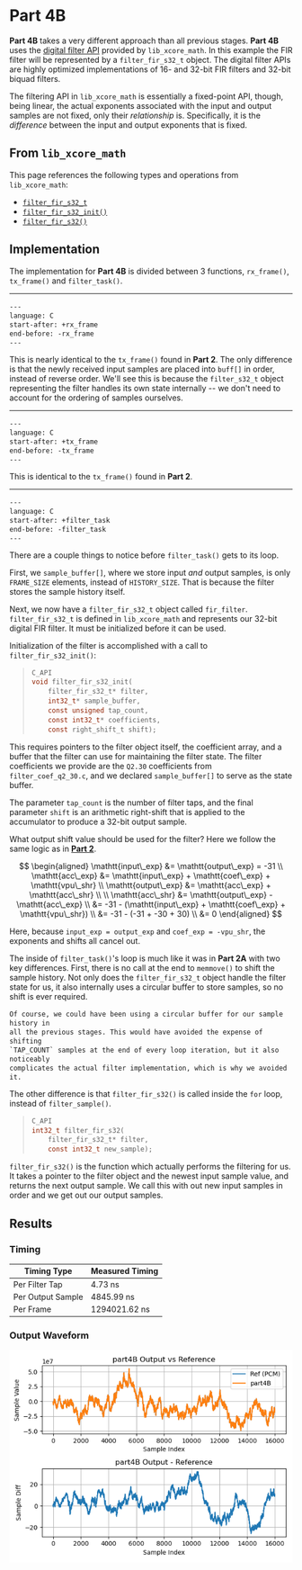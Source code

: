 
# Part 4B

**Part 4B** takes a very different approach than all previous stages. **Part
4B** uses the [digital filter
API](https://github.com/xmos/lib_xcore_math/blob/v2.1.1/lib_xcore_math/api/xmath/filter.h)
provided by `lib_xcore_math`. In this example the FIR filter will be represented
by a `filter_fir_s32_t` object. The digital filter APIs are highly optimized
implementations of 16- and 32-bit FIR filters and 32-bit biquad filters.

The filtering API in `lib_xcore_math` is essentially a fixed-point API, though,
being linear, the actual exponents associated with the input and output samples
are not fixed, only their _relationship_ is. Specifically, it is the
_difference_ between the input and output exponents that is fixed.

## From `lib_xcore_math`

This page references the following types and operations from `lib_xcore_math`:

* [`filter_fir_s32_t`](https://github.com/xmos/lib_xcore_math/blob/v2.1.1/lib_xcore_math/api/xmath/filter.h#L19-L275)
* [`filter_fir_s32_init()`](https://github.com/xmos/lib_xcore_math/blob/v2.1.1/lib_xcore_math/api/xmath/filter.h#L278-L307)
* [`filter_fir_s32()`](https://github.com/xmos/lib_xcore_math/blob/v2.1.1/lib_xcore_math/api/xmath/filter.h#L329-L350)


## Implementation

The implementation for **Part 4B** is divided between 3 functions,
`rx_frame()`, `tx_frame()` and `filter_task()`.

---

```{literalinclude} ../../src/part4B/part4B.c
---
language: C
start-after: +rx_frame
end-before: -rx_frame
---
```

This is nearly identical to the `tx_frame()` found in **Part 2**. The only
difference is that the newly received input samples are placed into `buff[]` in
order, instead of reverse order. We'll see this is because the `filter_s32_t`
object representing the filter handles its own state internally -- we don't need
to account for the ordering of samples ourselves.


---

```{literalinclude} ../../src/part4B/part4B.c
---
language: C
start-after: +tx_frame
end-before: -tx_frame
---
```

This is identical to the `tx_frame()` found in **Part 2**.


---

```{literalinclude} ../../src/part4B/part4B.c
---
language: C
start-after: +filter_task
end-before: -filter_task
---
```

There are a couple things to notice before `filter_task()` gets to its loop.

First, we `sample_buffer[]`, where we store input _and_ output samples, is only
`FRAME_SIZE` elements, instead of `HISTORY_SIZE`. That is because the filter
stores the sample history itself.

Next, we now have a `filter_fir_s32_t` object called `fir_filter`.
`filter_fir_s32_t` is defined in `lib_xcore_math` and represents our 32-bit
digital FIR filter. It must be initialized before it can be used.

Initialization of the filter is accomplished with a call to
`filter_fir_s32_init()`:


> ```c
> C_API
> void filter_fir_s32_init(
>     filter_fir_s32_t* filter,
>     int32_t* sample_buffer,
>     const unsigned tap_count,
>     const int32_t* coefficients,
>     const right_shift_t shift);
> ```

This requires pointers to the filter object itself, the coefficient array, and a
buffer that the filter can use for maintaining the filter state. The filter
coefficients we provide are the `Q2.30` coefficients from
`filter_coef_q2_30.c`, and we declared `sample_buffer[]` to serve as the
state buffer.

The parameter `tap_count` is the number of filter taps, and the final parameter
`shift` is an arithmetic right-shift that is applied to the accumulator to
produce a 32-bit output sample.

What output shift value should be used for the filter?  Here we follow the same
logic as in [**Part 2**](part2.md).

$$
\begin{aligned}
  \mathtt{input\_exp} &= \mathtt{output\_exp} = -31 \\
  \mathtt{acc\_exp} &= \mathtt{input\_exp} + \mathtt{coef\_exp} + \mathtt{vpu\_shr} \\
  \mathtt{output\_exp} &= \mathtt{acc\_exp} + \mathtt{acc\_shr} \\
  \\
  \mathtt{acc\_shr} &= \mathtt{output\_exp} - \mathtt{acc\_exp} \\
    &= -31 - (\mathtt{input\_exp} + \mathtt{coef\_exp} + \mathtt{vpu\_shr}) \\
    &= -31 - (-31 + -30 + 30) \\
    &= 0
\end{aligned}
$$

Here, because `input_exp = output_exp` and `coef_exp = -vpu_shr`, the exponents
and shifts all cancel out.

The inside of `filter_task()`'s loop is much like it was in **Part 2A** with two
key differences. First, there is no call at the end to `memmove()` to shift the
sample history. Not only does the `filter_fir_s32_t` object handle the filter
state for us, it also internally uses a circular buffer to store samples, so no
shift is ever required.

```{note} 
Of course, we could have been using a circular buffer for our sample history in
all the previous stages. This would have avoided the expense of shifting
`TAP_COUNT` samples at the end of every loop iteration, but it also noticeably
complicates the actual filter implementation, which is why we avoided it.
```


The other difference is that `filter_fir_s32()` is called inside the `for` loop,
instead of `filter_sample()`.


> ```c
> C_API
> int32_t filter_fir_s32(
>     filter_fir_s32_t* filter,
>     const int32_t new_sample);
> ```

`filter_fir_s32()` is the function which actually performs the filtering for us.
It takes a pointer to the filter object and the newest input sample value, and
returns the next output sample. We call this with out new input samples in order
and we get out our output samples.

## Results

### Timing

| Timing Type       | Measured Timing
|-------------------|-----------------------
| Per Filter Tap    | 4.73 ns
| Per Output Sample | 4845.99 ns
| Per Frame         | 1294021.62 ns

### Output Waveform

![**Part 4B** Output](img/part4B.png)